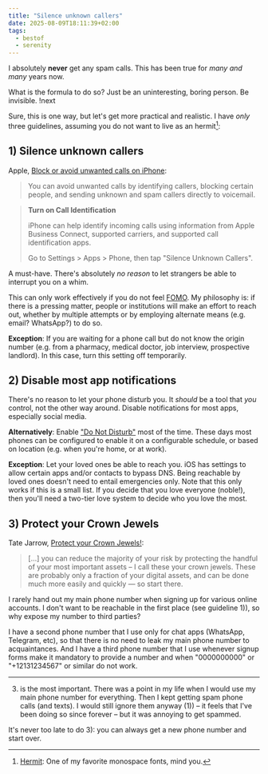 ```yaml
---
title: "Silence unknown callers"
date: 2025-08-09T18:11:39+02:00
tags:
  - bestof
  - serenity
---
```


I absolutely **never** get any spam calls. This has been true for _many and
many_ years now.

What is the formula to do so? Just be an uninteresting, boring person. Be
invisible. !next

Sure, this is one way, but let's get more practical and realistic. I have _only_
three guidelines, assuming you do not want to live as an hermit[^1]:

## 1) Silence unknown callers

Apple, [Block or avoid unwanted calls on iPhone](https://support.apple.com/en-ca/guide/iphone/iphe4b3f7823/ios):

> You can avoid unwanted calls by identifying callers, blocking certain people,
> and sending unknown and spam callers directly to voicemail.

> **Turn on Call Identification**
>
> iPhone can help identify incoming calls using information from Apple Business
> Connect, supported carriers, and supported call identification apps.
>
> Go to Settings > Apps > Phone, then tap "Silence Unknown Callers".

A must-have.
There's absolutely _no reason_ to let strangers be able to interrupt you on a
whim.

This can only work effectively if you do not feel
[FOMO](https://en.wikipedia.org/wiki/Fear_of_missing_out). My philosophy is: if
there is a pressing matter, people or institutions will make an effort to reach
out, whether by multiple attempts or by employing alternate means (e.g. email?
WhatsApp?) to do so.

**Exception**: If you are waiting for a phone call but do not know the origin
number (e.g. from a pharmacy, medical doctor, job interview, prospective
landlord). In this case, turn this setting off temporarily.

## 2) Disable most app notifications

There's no reason to let your phone disturb you. It _should_ be a tool that
_you_ control, not the other way around. Disable notifications for most apps,
especially social media.

**Alternatively**: Enable ["Do Not
Disturb"](https://support.apple.com/en-us/105112) most of the time. These days
most phones can be configured to enable it on a configurable schedule, or based
on location (e.g. when you're home, or at work).

**Exception**: Let your loved ones be able to reach you. iOS has settings to
allow certain apps and/or contacts to bypass DNS. Being reachable by loved ones
doesn't need to entail emergencies only. Note that this only works if this is a
small list. If you decide that you love everyone (noble!), then you'll need a
two-tier love system to decide who you love the most.

## 3) Protect your Crown Jewels

Tate Jarrow, [Protect your Crown
Jewels!](https://web.archive.org/web/20230204060013/https://onlinesafety.substack.com/p/protect-your-crown-jewels):

> [...] you can reduce the majority of your risk by protecting the handful of
> your most important assets – I call these your crown jewels. These are
> probably only a fraction of your digital assets, and can be done much more
> easily and quickly — so start there.

I rarely hand out my main phone number when signing up for various online
accounts. I don't want to be reachable in the first place (see guideline 1)), so
why expose my number to third parties?

I have a second phone number that I use only for chat apps (WhatsApp, Telegram,
etc), so that there is no need to leak my main phone number to acquaintances.
And I have a third phone number that I use whenever signup forms make it
mandatory to provide a number and when "0000000000" or "+12131234567" or similar
do not work.

- - -

3) is the most important. There was a point in my life when I would use my main
phone number for everything. Then I kept getting spam phone calls (and texts). I
would still ignore them anyway (1)) – it feels that I've been doing so since
forever – but it was annoying to get spammed.

It's never too late to do 3): you can always get a new phone number and start
over.

[^1]: [Hermit](https://pcaro.es/hermit/): One of my favorite monospace fonts,
    mind you.
